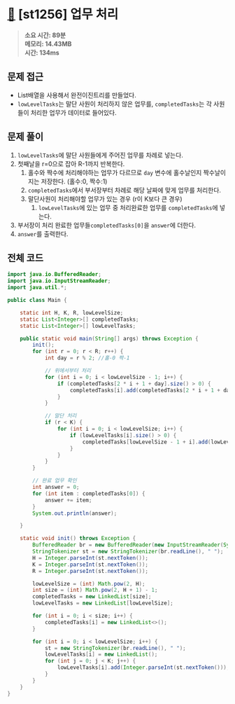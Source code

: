 # [📑](https://softeer.ai/practice/info.do?idx=1&eid=1256) [st1256] 업무 처리 

> **소요 시간: 89분<br>
> 메모리: 14.43MB<br>
> 시간: 134ms**

## 문제 접근

* List배열을 사용해서 완전이진트리를 만들었다.
* `lowLevelTasks`는 말단 사원이 처리하지 않은 업무를, `completedTasks`는 각 사원들이 처리한 업무가 데이터로 들어있다.

## 문제 풀이

1. `lowLevelTasks`에 말단 사원들에게 주어진 업무를 차례로 넣는다.
2. 첫째날을 r=0으로 잡아 R-1까지 반복한다.
   1. 홀수와 짝수에 처리해야하는 업무가 다르므로 `day` 변수에 홀수날인지 짝수날이지는 저장한다. (홀수:0, 짝수:1)
   2. `completedTasks`에서 부서장부터 차례로 해당 날짜에 맞게 업무를 처리한다.
   3. 말단사원이 처리해야할 업무가 있는 경우 (r이 K보다 큰 경우)
      1. `lowLevelTasks`에 있는 업무 중 처리완료한 업무를 `completedTasks`에 넣는다.
3. 부서장이 처리 완료한 업무들`completedTasks[0]`을 `answer`에 더한다.
4. `answer`를 출력한다.

## 전체 코드

```java
import java.io.BufferedReader;
import java.io.InputStreamReader;
import java.util.*;

public class Main {

    static int H, K, R, lowLevelSize;
    static List<Integer>[] completedTasks;
    static List<Integer>[] lowLevelTasks;

    public static void main(String[] args) throws Exception {
        init();
        for (int r = 0; r < R; r++) {
            int day = r % 2; //홀-0 짝-1

            // 위에서부터 처리
            for (int i = 0; i < lowLevelSize - 1; i++) {
                if (completedTasks[2 * i + 1 + day].size() > 0) {
                    completedTasks[i].add(completedTasks[2 * i + 1 + day].remove(0));
                }
            }

            // 말단 처리
            if (r < K) {
                for (int i = 0; i < lowLevelSize; i++) {
                    if (lowLevelTasks[i].size() > 0) {
                        completedTasks[lowLevelSize - 1 + i].add(lowLevelTasks[i].remove(0));
                    }
                }
            }
        }

        // 완료 업무 확인
        int answer = 0;
        for (int item : completedTasks[0]) {
            answer += item;
        }
        System.out.println(answer);

    }

    static void init() throws Exception {
        BufferedReader br = new BufferedReader(new InputStreamReader(System.in));
        StringTokenizer st = new StringTokenizer(br.readLine(), " ");
        H = Integer.parseInt(st.nextToken());
        K = Integer.parseInt(st.nextToken());
        R = Integer.parseInt(st.nextToken());

        lowLevelSize = (int) Math.pow(2, H);
        int size = (int) Math.pow(2, H + 1) - 1;
        completedTasks = new LinkedList[size];
        lowLevelTasks = new LinkedList[lowLevelSize];

        for (int i = 0; i < size; i++) {
            completedTasks[i] = new LinkedList<>();
        }

        for (int i = 0; i < lowLevelSize; i++) {
            st = new StringTokenizer(br.readLine(), " ");
            lowLevelTasks[i] = new LinkedList();
            for (int j = 0; j < K; j++) {
                lowLevelTasks[i].add(Integer.parseInt(st.nextToken()));
            }
        }
    }
}
```
